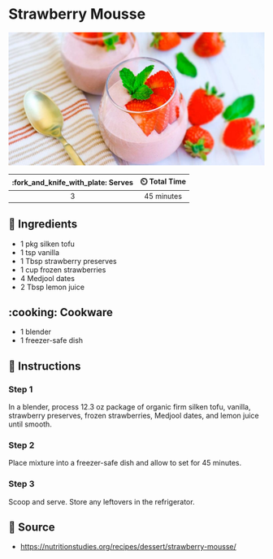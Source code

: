 # Strawberry Mousse

![Strawberry Mousse](../assets/images/strawberry-mousse.jpg)

| :fork_and_knife_with_plate: Serves | :timer_clock: Total Time |
|:----------------------------------:|:-----------------------: |
| 3 | 45 minutes |

## :salt: Ingredients

- 1 pkg silken tofu
- 1 tsp vanilla
- 1 Tbsp strawberry preserves
- 1 cup frozen strawberries
- 4 Medjool dates
- 2 Tbsp lemon juice

## :cooking: Cookware

- 1 blender
- 1 freezer-safe dish

## :pencil: Instructions

### Step 1

In a blender, process 12.3 oz package of organic firm silken tofu, vanilla, strawberry preserves, frozen
strawberries, Medjool dates, and lemon juice until smooth.

### Step 2

Place mixture into a freezer-safe dish and allow to set for 45 minutes.

### Step 3

Scoop and serve. Store any leftovers in the refrigerator.

## :link: Source

- <https://nutritionstudies.org/recipes/dessert/strawberry-mousse/>
